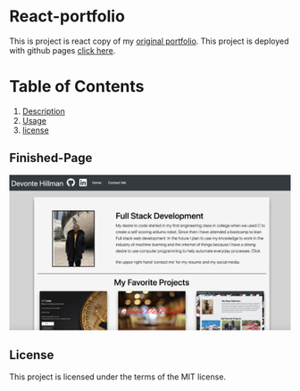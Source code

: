 # React-portfolio
This is project is react copy of my [original portfolio](https://github.com/devontehillman/Programing-Porfolio). This project is deployed with github pages [click here](http://devontehillman.github.io/react-portfolio).

# Table of Contents
1. [Description](#ReactPorfolio)
2. [Usage](#Usage)
3. [license](#License)


## Finished-Page
![My Portfolio](./public/images/webpage.png)


## License
This project is licensed under the terms of the MIT license.
